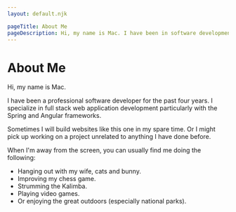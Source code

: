```yaml
---
layout: default.njk

pageTitle: About Me
pageDescription: Hi, my name is Mac. I have been in software development professionally for a little over three years now. I specialize in full stack web application development using TypeScript, Java, and Groovy.
---
```


# About Me

Hi, my name is Mac.

I have been a professional software developer for the past four years.
I specialize in full stack web application development particularly with the Spring and Angular frameworks.

Sometimes I will build websites like this one in my spare time.
Or I might pick up working on a project unrelated to anything I have done before.

When I'm away from the screen, you can usually find me doing the following:
- Hanging out with my wife, cats and bunny.
- Improving my chess game.
- Strumming the Kalimba.
- Playing video games.
- Or enjoying the great outdoors (especially national parks).
